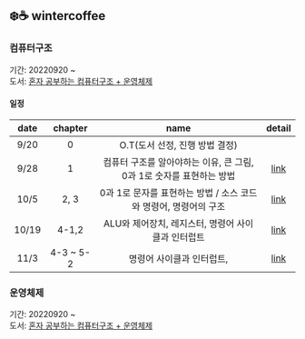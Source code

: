 ## ❄️☕️ wintercoffee

### 컴퓨터구조

기간: 20220920 ~  
도서: [혼자 공부하는 컴퓨터구조 + 운영체제](http://www.kyobobook.co.kr/product/detailViewKor.laf?mallGb=KOR&ejkGb=KOR&barcode=9791162243091)

#### 일정
|  date | chapter |                     name                     | detail |
|:-----:|:-------:|:--------------------------------------------:|:----:|
|  9/20 |    0    |   O.T(도서 선정, 진행 방법 결정) | |
|  9/28 |    1    |   컴퓨터 구조를 알아야하는 이유, 큰 그림, 0과 1로 숫자를 표현하는 방법  | [link](https://github.com/pullingoff/wintercoffee/blob/main/week1.md) |
|  10/5 |   2, 3  |   0과 1로 문자를 표현하는 방법 / 소스 코드와 명령어, 명령어의 구조| [link](https://github.com/pullingoff/wintercoffee/blob/main/week2.md) |
|  10/19|    4-1,2    |   ALU와 제어장치, 레지스터, 명령어 사이클과 인터럽트   | [link](https://github.com/pullingoff/wintercoffee/blob/main/week3.md) |
|  11/3|    4-3 ~ 5-2    |   명령어 사이클과 인터럽트,                   | [link](https://github.com/pullingoff/wintercoffee/blob/main/week4.md) |

### 운영체제

기간: 20220920 ~  
도서: [혼자 공부하는 컴퓨터구조 + 운영체제](http://www.kyobobook.co.kr/product/detailViewKor.laf?mallGb=KOR&ejkGb=KOR&barcode=9791162243091)
